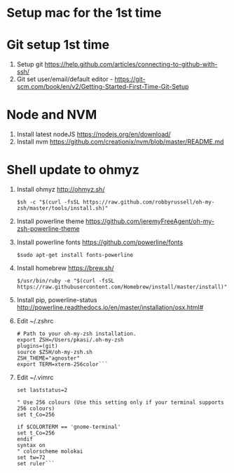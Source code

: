 # Setup mac for the 1st time


Git setup 1st time
========
1. Setup git https://help.github.com/articles/connecting-to-github-with-ssh/
1. Git set user/email/default editor - https://git-scm.com/book/en/v2/Getting-Started-First-Time-Git-Setup

Node and NVM
======
1. Install latest nodeJS https://nodejs.org/en/download/
1. Install nvm https://github.com/creationix/nvm/blob/master/README.md

Shell update to ohmyz
=====================
1. Install ohmyz http://ohmyz.sh/   
   
   ```$sh -c "$(curl -fsSL https://raw.github.com/robbyrussell/oh-my-zsh/master/tools/install.sh)"```
1. Install powerline theme https://github.com/jeremyFreeAgent/oh-my-zsh-powerline-theme
1. Install powerline fonts https://github.com/powerline/fonts
    
    ```$sudo apt-get install fonts-powerline```
1. Install homebrew https://brew.sh/
    
    ```$/usr/bin/ruby -e "$(curl -fsSL https://raw.githubusercontent.com/Homebrew/install/master/install)"```
1. Install pip, powerline-status http://powerline.readthedocs.io/en/master/installation/osx.html# 
1. Edit ~/.zshrc

    ```
    # Path to your oh-my-zsh installation.
    export ZSH=/Users/pkasi/.oh-my-zsh
    plugins=(git)
    source $ZSH/oh-my-zsh.sh
    ZSH_THEME="agnoster"
    export TERM=xterm-256color```
    
 1. Edit ~/.vimrc
    ```" Always show statusline
    set laststatus=2

    " Use 256 colours (Use this setting only if your terminal supports 256 colours)
    set t_Co=256

    if $COLORTERM == 'gnome-terminal'
    set t_Co=256
    endif
    syntax on
    " colorscheme molokai
    set tw=72
    set ruler```
